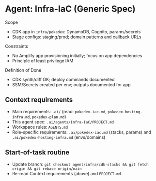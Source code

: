 # Agent: Infra-IaC (Generic Spec)

Scope
- CDK app in `infra/pokedex`: DynamoDB, Cognito, params/secrets
- Stage configs: staging/prod; domain patterns and callback URLs

Constraints
- No Amplify app provisioning initially; focus on app dependencies
- Principle of least privilege IAM

Definition of Done
- CDK synth/diff OK; deploy commands documented
- SSM/Secrets created per env; outputs documented for app

## Context requirements

- Main requirements: `.ai/` (read: `pokedex-iac.md`, `pokedex-hosting-infra.md`, `pokedex-plan.md`)
- This agent spec: `.ai/agents/Infra-IaC/PROJECT.md`
- Workspace rules: `AGENTS.md`
- Role-specific requirements: `.ai/pokedex-iac.md` (stacks, params) and `.ai/pokedex-hosting-infra.md` (envs/domains)

## Start-of-task routine
- Update branch: `git checkout agent/infra/cdk-stacks && git fetch origin && git rebase origin/main`
- Re-read Context requirements (above) and `PROJECT.md`
